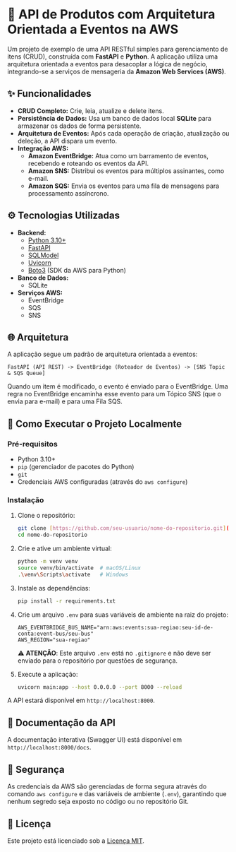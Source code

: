 # 🚀 API de Produtos com Arquitetura Orientada a Eventos na AWS

Um projeto de exemplo de uma API RESTful simples para gerenciamento de itens (CRUD), construída com **FastAPI** e **Python**. A aplicação utiliza uma arquitetura orientada a eventos para desacoplar a lógica de negócio, integrando-se a serviços de mensageria da **Amazon Web Services (AWS)**.

## ✨ Funcionalidades

- **CRUD Completo:** Crie, leia, atualize e delete itens.
- **Persistência de Dados:** Usa um banco de dados local **SQLite** para armazenar os dados de forma persistente.
- **Arquitetura de Eventos:** Após cada operação de criação, atualização ou deleção, a API dispara um evento.
- **Integração AWS:**
    - **Amazon EventBridge:** Atua como um barramento de eventos, recebendo e roteando os eventos da API.
    - **Amazon SNS:** Distribui os eventos para múltiplos assinantes, como e-mail.
    - **Amazon SQS:** Envia os eventos para uma fila de mensagens para processamento assíncrono.

## ⚙️ Tecnologias Utilizadas

- **Backend:**
    - [Python 3.10+](https://www.python.org/)
    - [FastAPI](https://fastapi.tiangolo.com/)
    - [SQLModel](https://sqlmodel.tiangolo.com/)
    - [Uvicorn](https://www.uvicorn.org/)
    - [Boto3](https://boto3.amazonaws.com/v1/documentation/api/latest/index.html) (SDK da AWS para Python)
- **Banco de Dados:**
    - SQLite
- **Serviços AWS:**
    - EventBridge
    - SQS
    - SNS

## 🌐 Arquitetura

A aplicação segue um padrão de arquitetura orientada a eventos:

`FastAPI (API REST) -> EventBridge (Roteador de Eventos) -> [SNS Topic & SQS Queue]`

Quando um item é modificado, o evento é enviado para o EventBridge. Uma regra no EventBridge encaminha esse evento para um Tópico SNS (que o envia para e-mail) e para uma Fila SQS.

## 🚀 Como Executar o Projeto Localmente

### Pré-requisitos

- Python 3.10+
- `pip` (gerenciador de pacotes do Python)
- `git`
- Credenciais AWS configuradas (através do `aws configure`)

### Instalação

1.  Clone o repositório:
    ```bash
    git clone [https://github.com/seu-usuario/nome-do-repositorio.git](https://github.com/seu-usuario/nome-do-repositorio.git)
    cd nome-do-repositorio
    ```

2.  Crie e ative um ambiente virtual:
    ```bash
    python -m venv venv
    source venv/bin/activate  # macOS/Linux
    .\venv\Scripts\activate   # Windows
    ```

3.  Instale as dependências:
    ```bash
    pip install -r requirements.txt
    ```

4.  Crie um arquivo `.env` para suas variáveis de ambiente na raiz do projeto:
    ```env
    AWS_EVENTBRIDGE_BUS_NAME="arn:aws:events:sua-regiao:seu-id-de-conta:event-bus/seu-bus"
    AWS_REGION="sua-regiao"
    ```
    ⚠️ **ATENÇÃO**: Este arquivo `.env` está no `.gitignore` e não deve ser enviado para o repositório por questões de segurança.

5.  Execute a aplicação:
    ```bash
    uvicorn main:app --host 0.0.0.0 --port 8000 --reload
    ```

A API estará disponível em `http://localhost:8000`.

## 📖 Documentação da API

A documentação interativa (Swagger UI) está disponível em `http://localhost:8000/docs`.

## 🔑 Segurança

As credenciais da AWS são gerenciadas de forma segura através do comando `aws configure` e das variáveis de ambiente (`.env`), garantindo que nenhum segredo seja exposto no código ou no repositório Git.

## 📝 Licença

Este projeto está licenciado sob a [Licença MIT](https://github.com/seu-usuario/nome-do-repositorio/blob/main/LICENSE).